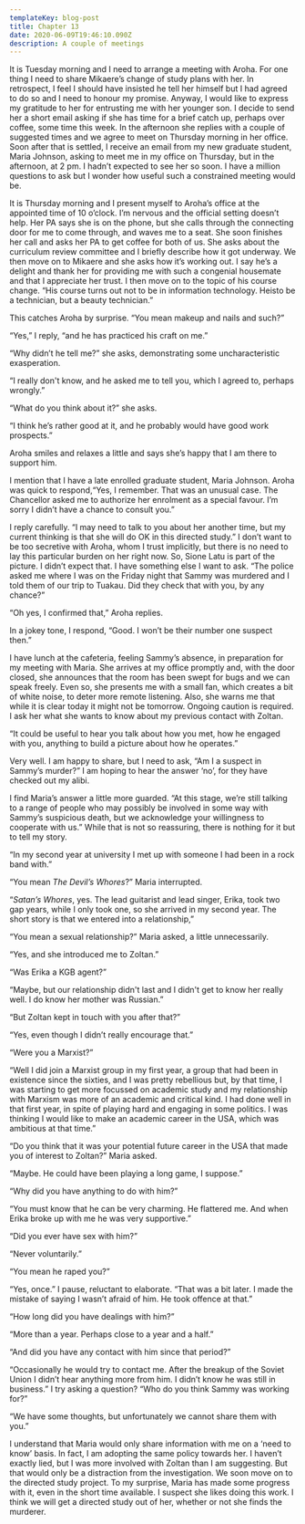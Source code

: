 ```yaml
---
templateKey: blog-post
title: Chapter 13
date: 2020-06-09T19:46:10.090Z
description: A couple of meetings
---
```

It is Tuesday morning and I need to arrange a meeting with Aroha. For one thing I need to share Mikaere’s change of study plans with her. In retrospect, I feel I should have insisted he tell her himself but I had agreed to do so and I need to honour my promise. Anyway, I would like to express my gratitude to her for entrusting me with her younger son. I decide to send her a short email asking if she has time for a brief catch up, perhaps over coffee, some time this week. In the afternoon she replies with a couple of suggested times and we agree to meet on Thursday morning in her office. Soon after that is settled, I receive an email from my new graduate student, Maria Johnson, asking to meet me in my office on Thursday, but in the afternoon, at 2 pm. I hadn’t expected to see her so soon. I have a million questions to ask but I wonder how useful such a constrained meeting would be.



It is Thursday morning and I present myself to Aroha’s office at the appointed time of 10 o’clock. I’m nervous and the official setting doesn’t help. Her PA says she is on the phone, but she calls through the connecting door for me to come through, and waves me to a seat. She soon finishes her call and asks her PA to get coffee for both of us. She asks about the curriculum review committee and I briefly describe how it got underway. We then move on to Mikaere and she asks how it’s working out. I say he’s a delight and thank her for providing me with such a congenial housemate and that I appreciate her trust. I then move on to the topic of his course change. “His course turns out not to be in information technology. Heisto be a technician, but a beauty technician.”



This catches Aroha by surprise. “You mean makeup and nails and such?”



“Yes,” I reply, “and he has practiced his craft on me.”



“Why didn’t he tell me?” she asks, demonstrating some uncharacteristic exasperation.



“I really don't know, and he asked me to tell you, which I agreed to, perhaps wrongly.”



“What do you think about it?” she asks.



“I think he’s rather good at it, and he probably would have good work prospects.”



Aroha smiles and relaxes a little and says she’s happy that I am there to support him.



I mention that I have a late enrolled graduate student, Maria Johnson. Aroha was quick to respond,“Yes, I remember. That was an unusual case. The Chancellor asked me to authorize her enrolment as a special favour. I’m sorry I didn’t have a chance to consult you.”



I reply carefully. “I may need to talk to you about her another time, but my current thinking is that she will do OK in this directed study.” I don’t want to be too secretive with Aroha, whom I trust implicitly, but there is no need to lay this particular burden on her right now. So, Sione Latu is part of the picture. I didn’t expect that. I have something else I want to ask. “The police asked me where I was on the Friday night that Sammy was murdered and I told them of our trip to Tuakau. Did they check that with you, by any chance?”



“Oh yes, I confirmed that,” Aroha replies.



In a jokey tone, I respond, “Good. I won’t be their number one suspect then.”



I have lunch at the cafeteria, feeling Sammy’s absence, in preparation for my meeting with Maria. She arrives at my office promptly and, with the door closed, she announces that the room has been swept for bugs and we can speak freely. Even so, she presents me with a small fan, which creates a bit of white noise, to deter more remote listening. Also, she warns me that while it is clear today it might not be tomorrow. Ongoing caution is required. I ask her what she wants to know about my previous contact with Zoltan.



“It could be useful to hear you talk about how you met, how he engaged with you, anything to build a picture about how he operates.”



Very well. I am happy to share, but I need to ask, “Am I a suspect in Sammy’s murder?” I am hoping to hear the answer ‘no’, for they have checked out my alibi.



I find Maria’s answer a little more guarded. “At this stage, we’re still talking to a range of people who may possibly be involved in some way with Sammy’s suspicious death, but we acknowledge your willingness to cooperate with us.” While that is not so reassuring, there is nothing for it but to tell my story.



“In my second year at university I met up with someone I had been in a rock band with.”



“You mean *The Devil’s Whores*?” Maria interrupted.



“*Satan’s Whores*, yes. The lead guitarist and lead singer, Erika, took two gap years, while I only took one, so she arrived in my second year. The short story is that we entered into a relationship,”



“You mean a sexual relationship?” Maria asked, a little unnecessarily.



“Yes, and she introduced me to Zoltan.”



“Was Erika a KGB agent?”



“Maybe, but our relationship didn't last and I didn't get to know her really well. I do know her mother was Russian.”



“But Zoltan kept in touch with you after that?”



“Yes, even though I didn’t really encourage that.”



“Were you a Marxist?”



“Well I did join a Marxist group in my first year, a group that had been in existence since the sixties, and I was pretty rebellious but, by that time, I was starting to get more focussed on academic study and my relationship with Marxism was more of an academic and critical kind. I had done well in that first year, in spite of playing hard and engaging in some politics. I was thinking I would like to make an academic career in the USA, which was ambitious at that time.”



“Do you think that it was your potential future career in the USA that made you of interest to Zoltan?” Maria asked.



“Maybe. He could have been playing a long game, I suppose.”



“Why did you have anything to do with him?”



“You must know that he can be very charming. He flattered me. And when Erika broke up with me he was very supportive.”



“Did you ever have sex with him?”



“Never voluntarily.”



“You mean he raped you?”



“Yes, once.” I pause, reluctant to elaborate. “That was a bit later. I made the mistake of saying I wasn’t afraid of him. He took offence at that.”



“How long did you have dealings with him?”



“More than a year. Perhaps close to a year and a half.”



“And did you have any contact with him since that period?”



“Occasionally he would try to contact me. After the breakup of the Soviet Union I didn’t hear anything more from him. I didn’t know he was still in business.” I try asking a question? “Who do you think Sammy was working for?”



“We have some thoughts, but unfortunately we cannot share them with you.”



I understand that Maria would only share information with me on a ‘need to know’ basis. In fact, I am adopting the same policy towards her. I haven’t exactly lied, but I was more involved with Zoltan than I am suggesting. But that would only be a distraction from the investigation. We soon move on to the directed study project. To my surprise, Maria has made some progress with it, even in the short time available. I suspect she likes doing this work. I think we will get a directed study out of her, whether or not she finds the murderer.